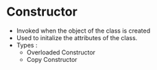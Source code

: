 # Constructor 
- Invoked when the object of the class is created
- Used to initalize the attributes of the class.
- Types :
    - Overloaded Constructor
    - Copy Constructor